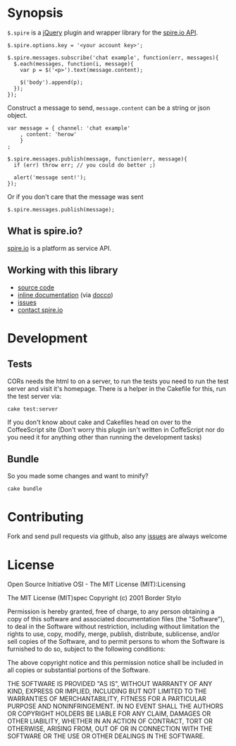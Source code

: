 
# Synopsis

`$.spire` is a [jQuery](http://jquery.com/) plugin and wrapper library for the [spire.io API](http://www.spire.io/).

    $.spire.options.key = '<your account key>';

    $.spire.messages.subscribe('chat example', function(err, messages){
      $.each(messages, function(i, message){
        var p = $('<p>').text(message.content);

        $('body').append(p);
      });
    });

Construct a message to send, `message.content` can be a string or json object.

    var message = { channel: 'chat example'
        , content: 'herow'
        }
    ;

    $.spire.messages.publish(message, function(err, message){
      if (err) throw err; // you could do better ;)

      alert('message sent!');
    });

Or if you don't care that the message was sent

    $.spire.messages.publish(message);


## What is spire.io?

[spire.io](http://spire.io) is a platform as service API.

## Working with this library

* [source code](https://github.com/spire-io/jquery.spire.js)
* [inline documentation](http://spire-io.github.com/jquery.spire.js/) (via [docco](http://jashkenas.github.com/docco/))
* [issues](https://github.com/spire-io/jquery.spire.js/issues)
* [contact spire.io](http://spire.io/contact.html)

# Development

## Tests

CORs needs the html to on a server, to run the tests you need to run the test server and visit it's homepage. There is a helper in the Cakefile for this, run the test server via:

    cake test:server

If you don't know about cake and Cakefiles head on over to the CoffeeScript site (Don't worry this plugin isn't written in CoffeScript nor do you need it for anything other than running the development tasks)

## Bundle

So you made some changes and want to minify?

    cake bundle

# Contributing

Fork and send pull requests via github, also any [issues](https://github.com/spire-io/jquery.spire.js/issues) are always welcome

# License

Open Source Initiative OSI - The MIT License (MIT):Licensing

The MIT License (MIT)spec
Copyright (c) 2001 Border Stylo

Permission is hereby granted, free of charge, to any person obtaining a copy of this software and associated documentation files (the "Software"), to deal in the Software without restriction, including without limitation the rights to use, copy, modify, merge, publish, distribute, sublicense, and/or sell copies of the Software, and to permit persons to whom the Software is furnished to do so, subject to the following conditions:

The above copyright notice and this permission notice shall be included in all copies or substantial portions of the Software.

THE SOFTWARE IS PROVIDED "AS IS", WITHOUT WARRANTY OF ANY KIND, EXPRESS OR IMPLIED, INCLUDING BUT NOT LIMITED TO THE WARRANTIES OF MERCHANTABILITY, FITNESS FOR A PARTICULAR PURPOSE AND NONINFRINGEMENT. IN NO EVENT SHALL THE AUTHORS OR COPYRIGHT HOLDERS BE LIABLE FOR ANY CLAIM, DAMAGES OR OTHER LIABILITY, WHETHER IN AN ACTION OF CONTRACT, TORT OR OTHERWISE, ARISING FROM, OUT OF OR IN CONNECTION WITH THE SOFTWARE OR THE USE OR OTHER DEALINGS IN THE SOFTWARE.